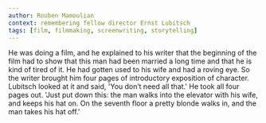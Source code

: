 ```yaml
---
author: Rouben Mamoulian
context: remembering fellow director Ernst Lubitsch
tags: [film, filmmaking, screenwriting, storytelling]
---
```

He was doing a film, and he explained to his writer that the beginning of the film had to show that this man had been married a long time and that he is kind of tired of it. He had gotten used to his wife and had a roving eye. So the writer brought him four pages of introductory exposition of character. Lubitsch looked at it and said, 'You don’t need all that.' He took all four pages out. 'Just put down this: the man walks into the elevator with his wife, and keeps his hat on. On the seventh floor a pretty blonde walks in, and the man takes his hat off.'